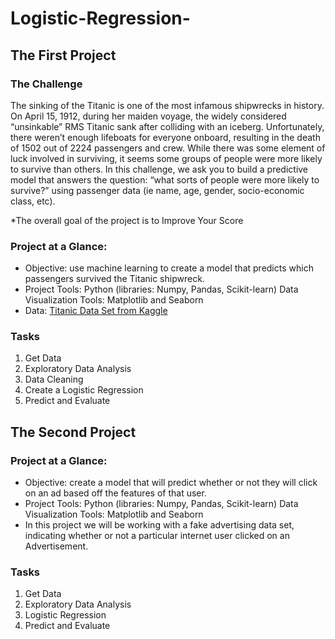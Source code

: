 # Logistic-Regression-
## The First Project 

### The Challenge 
The sinking of the Titanic is one of the most infamous shipwrecks in history.
On April 15, 1912, during her maiden voyage, the widely considered “unsinkable” RMS Titanic sank after colliding with an iceberg. Unfortunately, there weren’t enough lifeboats for everyone onboard, resulting in the death of 1502 out of 2224 passengers and crew.
While there was some element of luck involved in surviving, it seems some groups of people were more likely to survive than others.
In this challenge, we ask you to build a predictive model that answers the question: “what sorts of people were more likely to survive?” using passenger data (ie name, age, gender, socio-economic class, etc).

*The overall goal of the project is to Improve Your Score

### Project at a Glance: 
- Objective: use machine learning to create a model that predicts which passengers survived the Titanic shipwreck.
- Project Tools: Python (libraries: Numpy, Pandas, Scikit-learn) Data Visualization Tools: Matplotlib and Seaborn
- Data: [Titanic Data Set from Kaggle](https://www.kaggle.com/c/titanic)

### Tasks 
1. Get Data
2. Exploratory Data Analysis 
3. Data Cleaning 
4. Create a Logistic Regression 
5. Predict and Evaluate 


## The Second Project

### Project at a Glance: 
- Objective: create a model that will predict whether or not they will click on an ad based off the features of that user.
- Project Tools: Python (libraries: Numpy, Pandas, Scikit-learn) Data Visualization Tools: Matplotlib and Seaborn
- In this project we will be working with a fake advertising data set, indicating whether or not a particular internet user clicked on an Advertisement. 

### Tasks 
1. Get Data 
2. Exploratory Data Analysis 
3. Logistic Regression 
4. Predict and Evaluate 
